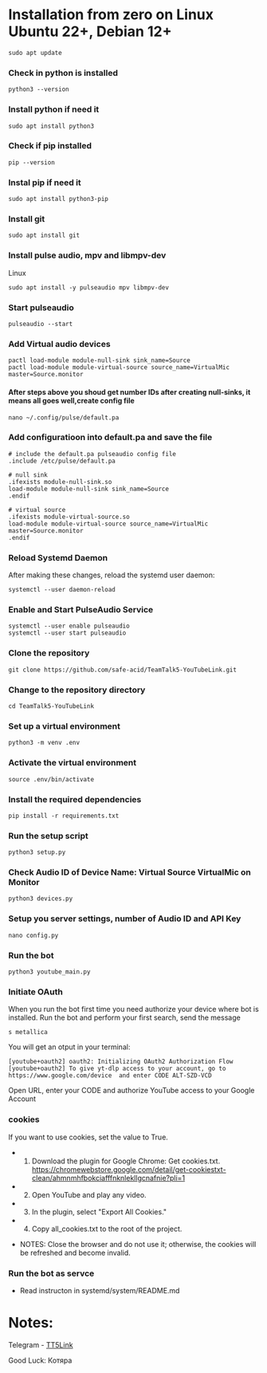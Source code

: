 # Installation from zero on Linux Ubuntu 22+, Debian 12+

```shell script
sudo apt update
```
### Check in python is installed
```shell script
python3 --version 
```
### Install python if need it
```shell script
sudo apt install python3
```
### Check if pip installed
```shell script
pip --version
```
### Instal pip if need it
```shell script
sudo apt install python3-pip
```
### Install git
```shell script
sudo apt install git
```
### Install pulse audio, mpv and libmpv-dev
Linux
```shell script
sudo apt install -y pulseaudio mpv libmpv-dev
```

### Start pulseaudio
```shell script
pulseaudio --start
```
### Add Virtual audio devices
```shell script
pactl load-module module-null-sink sink_name=Source
pactl load-module module-virtual-source source_name=VirtualMic master=Source.monitor
```
#### After steps above you shoud get number IDs after creating null-sinks, it means all goes well,create config file
```shell script
nano ~/.config/pulse/default.pa 
```
### Add configuratioon into default.pa and save the file 
```shell script
# include the default.pa pulseaudio config file
.include /etc/pulse/default.pa

# null sink
.ifexists module-null-sink.so
load-module module-null-sink sink_name=Source
.endif

# virtual source
.ifexists module-virtual-source.so
load-module module-virtual-source source_name=VirtualMic master=Source.monitor
.endif
```
### Reload Systemd Daemon
After making these changes, reload the systemd user daemon:
```shell script
systemctl --user daemon-reload
```
### Enable and Start PulseAudio Service
```shell script
systemctl --user enable pulseaudio
systemctl --user start pulseaudio
```

### Clone the repository
```shell script
git clone https://github.com/safe-acid/TeamTalk5-YouTubeLink.git
```
### Change to the repository directory
```shell script
cd TeamTalk5-YouTubeLink
```

### Set up a virtual environment
```shell script
python3 -m venv .env
```

### Activate the virtual environment
```shell script
source .env/bin/activate
```

### Install the required dependencies
```shell script
pip install -r requirements.txt
```

### Run the setup script
```shell script
python3 setup.py
```

### Check Audio ID of Device Name: Virtual Source VirtualMic on Monitor
```shell script
python3 devices.py
```
### Setup you server settings, number of Audio ID and API Key
```shell script
nano config.py
```
### Run the bot
```shell script
python3 youtube_main.py
```
### Initiate OAuth
When you run the bot first time you need authorize your device where bot is installed.
Run the bot and perform your first search, send the message
```shell script
s metallica
```
You will get an otput in your terminal:
```shell script
[youtube+oauth2] oauth2: Initializing OAuth2 Authorization Flow
[youtube+oauth2] To give yt-dlp access to your account, go to
https://www.google.com/device  and enter CODE ALT-SZD-VCD
```
Open URL, enter your CODE and authorize YouTube access to your Google Account

### cookies
If you want to use cookies, set the value to True.
* 1. Download the plugin for Google Chrome: Get cookies.txt. 
       https://chromewebstore.google.com/detail/get-cookiestxt-clean/ahmnmhfbokciafffnknlekllgcnafnie?pli=1
* 2. Open YouTube and play any video.
* 3. In the plugin, select "Export All Cookies."
* 4. Copy all_cookies.txt to the root of the project.
    
* NOTES: Close the browser and do not use it; otherwise, the cookies will be refreshed and become invalid.

### Run the bot as servce 
* Read instructon in systemd/system/README.md

# Notes:
Telegram - <a href="https://t.me/TT5Link"> TT5Link</a>

Good Luck:
Котяра 
